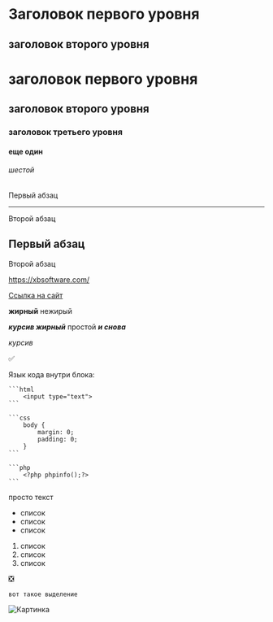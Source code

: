 Заголовок первого уровня
========================
заголовок второго уровня
-----------------------------------
# заголовок первого уровня
## заголовок второго уровня
### заголовок третьего уровня
#### еще один
###### шестой
Первый абзац
***
Второй абзац

Первый абзац
---
Второй абзац

<https://xbsoftware.com/>

[Ссылка на сайт](https://xbsoftware.com/)

**жирный** нежирый

***курсив жирный*** простой ___и снова___

*курсив*

:white_check_mark:

  Язык кода внутри блока:

    ```html
        <input type="text">
    ```

    ```css
        body {
            margin: 0;
            padding: 0;
        }
    ```

    ```php
        <?php phpinfo();?>
    ```

просто текст

+ список
+ список
+ список

1. список
2. список
3. список

:negative_squared_cross_mark:

`вот такое выделение`

![Картинка](https://pxhere.com/ru/photo/1632073.jpg) 

